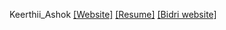 Keerthii_Ashok
[[Website]](https://nift-web-design.github.io/Keerthii_Ashok/Assignment_1)
[[Resume]](https://nift-web-design.github.io/Keerthii_Ashok/Assignment_2)
[[Bidri website]](https://nift-web-design.github.io/Keerthii_Ashok/Assignment_3)
